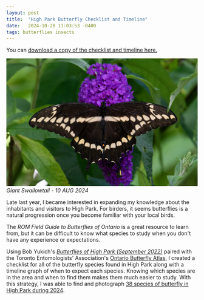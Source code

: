 ```yaml
---
layout: post
title:  "High Park Butterfly Checklist and Timeline"
date:   2024-10-28 11:03:53 -0400
tags: butterflies insects
---
```

You can [download a copy of the checklist and timeline here.](/assets/files/High%20Park%20Butterflies%20Checklist%20and%20Timeline.pdf)

![Image](/assets/images/2024-08-10_GiantSwallowtail.jpg)
*Giant Swallowtail - 10 AUG 2024*

Late last year, I became interested in expanding my knowledge about the inhabitants and visitors to High Park. For birders, it seems butterflies is a natural progression once you become familiar with your local birds.

The *ROM Field Guide to Butterflies of Ontario* is a great resource to learn from, but it can be difficult to know what species to study when you don't have any experience or expectations.

Using Bob Yukich's [*Butterflies of High Park (September 2022)*](https://l9x3af.p3cdn1.secureserver.net/wp-content/uploads/2022/10/Butterflies-of-High-Park-Annotated-List-September-2022.pdf) paired with the Toronto Entomologists' Association's [Ontario Butterfly Atlas](https://www.ontarioinsects.org/atlas/), I created a checklist for all of the butterfly species found in High Park along with a timeline graph of when to expect each species. Knowing which species are in the area and when to find them makes them much easier to study. With this strategy, I was able to find and photograph [38 species of butterfly in High Park during 2024](https://www.inaturalist.org/observations?d1=2024-01-01&place_id=153120&subview=table&taxon_id=47224&user_id=theseanfraser). 

